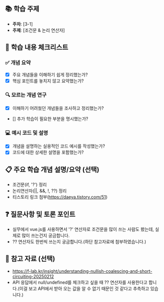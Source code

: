 ## 📚 학습 주제
- **주차**: [3-1]
- **주제**: [조건문 & 논리 연산자]

## 📝 학습 내용 체크리스트

### ✅ 개념 요약
- [X] 주요 개념들을 이해하기 쉽게 정리했는가?
- [X] 핵심 포인트를 놓치지 않고 요약했는가?

### 🔍 모르는 개념 연구
- [X] 이해하기 어려웠던 개념들을 조사하고 정리했는가?
- [] 추가 학습이 필요한 부분을 명시했는가?

### 💻 예시 코드 및 설명
- [X] 개념을 설명하는 실용적인 코드 예시를 작성했는가?
- [X] 코드에 대한 상세한 설명을 포함했는가?

## 📋 주요 학습 개념 설명/요약 (선택)
- 조건문(if, '?') 정리
- 논리연산자(||, &&, !, ??) 정리
- 티스토리 링크 첨부(https://daeya.tistory.com/51)


## ❓ 질문사항 및 토론 포인트
- 실무에서 vue.js를 사용하면서 '?' 연산자로 조건문을 많이 쓰는 사람도 봤는데, 실제로 많이 쓰는건지 궁금합니다.
- ?? 연산자도 한번씩 쓰는지 궁금합니다.(하단 참고자료에 첨부하였습니다.)

## 📖 참고 자료 (선택)
- https://f-lab.kr/insight/understanding-nullish-coalescing-and-short-circuiting-20250212
- API 응답에서 null/undefined를 체크하고 싶을 때 ?? 연산자를 사용한다고 합니다.(이걸 보고 API에서 받아 오는 값을 알 수 없기 때문인 것 같다고 추측하고 있습니다.)

